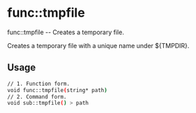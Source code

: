 # func::tmpfile
func::tmpfile -- Creates a temporary file.

Creates a temporary file with a unique name under ${TMPDIR}.

## Usage
```sh
// 1. Function form.
void func::tmpfile(string* path)
// 2. Command form.
void sub::tmpfile() > path
```
